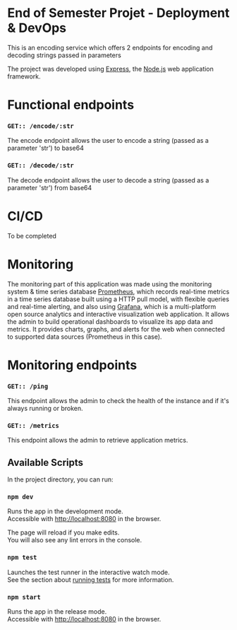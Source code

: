 # End of Semester Projet - Deployment & DevOps

This is an encoding service which offers 2 endpoints for encoding and decoding strings passed in parameters

The project was developed using [Express](https://expressjs.com/), the [Node.js](https://nodejs.org/en/) web application framework.

# Functional endpoints

### `GET:: /encode/:str`

The encode endpoint allows the user to encode a string (passed as a parameter 'str') to base64

### `GET:: /decode/:str`

The decode endpoint allows the user to decode a string (passed as a parameter 'str') from base64

# CI/CD

To be completed

# Monitoring

The monitoring part of this application was made using the monitoring system & time series database [Prometheus](https://prometheus.io/), which records real-time metrics in a time series database built using a HTTP pull model, with flexible queries and real-time alerting, and also using [Grafana](https://grafana.com/), which is a multi-platform open source analytics and interactive visualization web application. It allows the admin to build operational dashboards to visualize its app data and metrics. It provides charts, graphs, and alerts for the web when connected to supported data sources (Prometheus in this case).

# Monitoring endpoints

### `GET:: /ping`

This endpoint allows the admin to check the health of the instance and if it's always running or broken.

### `GET:: /metrics`

This endpoint allows the admin to retrieve application metrics.

## Available Scripts

In the project directory, you can run:

### `npm dev`

Runs the app in the development mode.<br />
Accessible with [http://localhost:8080](http://localhost:8080) in the browser.

The page will reload if you make edits.<br />
You will also see any lint errors in the console.

### `npm test`

Launches the test runner in the interactive watch mode.<br />
See the section about [running tests](https://facebook.github.io/create-react-app/docs/running-tests) for more information.

### `npm start`

Runs the app in the release mode.<br />
Accessible with [http://localhost:8080](http://localhost:8080) in the browser.
